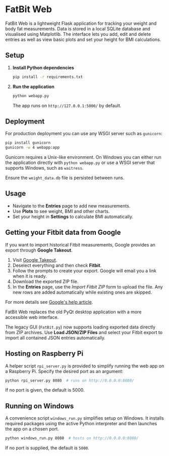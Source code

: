 # FatBit Web

FatBit Web is a lightweight Flask application for tracking your weight and body fat measurements. Data is stored in a local SQLite database and visualised using Matplotlib. The interface lets you add, edit and delete entries as well as view basic plots and set your height for BMI calculations.

## Setup

1. **Install Python dependencies**
   ```bash
   pip install -r requirements.txt
   ```
2. **Run the application**
   ```bash
   python webapp.py
   ```
   The app runs on `http://127.0.0.1:5000/` by default.

## Deployment

For production deployment you can use any WSGI server such as `gunicorn`:

```bash
pip install gunicorn
gunicorn -w 4 webapp:app
```

Gunicorn requires a Unix-like environment. On Windows you can either run the
application directly with `python webapp.py` or use a WSGI server that supports
Windows, such as `waitress`.

Ensure the `weight_data.db` file is persisted between runs.

## Usage

- Navigate to the **Entries** page to add new measurements.
- Use **Plots** to see weight, BMI and other charts.
- Set your height in **Settings** to calculate BMI automatically.

## Getting your Fitbit data from Google

If you want to import historical Fitbit measurements, Google provides an export through **Google Takeout**.

1. Visit [Google Takeout](https://takeout.google.com/).
2. Deselect everything and then check **Fitbit**.
3. Follow the prompts to create your export. Google will email you a link when it is ready.
4. Download the exported ZIP file.
5. In the **Entries** page, use the *Import Fitbit ZIP* form to upload the file. Any new rows are added automatically while existing ones are skipped.

For more details see [Google's help article](https://support.google.com/fitbit/answer/12554576).


FatBit Web replaces the old PyQt desktop application with a more accessible web interface.

The legacy GUI (`FatBit.py`) now supports loading exported data directly from ZIP
archives. Use **Load JSON/ZIP Files** and select your Fitbit export to import all
contained JSON entries automatically.

## Hosting on Raspberry Pi

A helper script `rpi_server.py` is provided to simplify running the web app on a Raspberry Pi. Specify the desired port as an argument:

```bash
python rpi_server.py 8080  # runs on http://0.0.0.0:8080/
```

If no port is given, the default is 5000.

## Running on Windows

A convenience script `windows_run.py` simplifies setup on Windows. It installs
required packages using the active Python interpreter and then launches the app
on a chosen port.

```bash
python windows_run.py 8080  # hosts on http://0.0.0.0:8080/
```

If no port is supplied, the default is `5000`.
